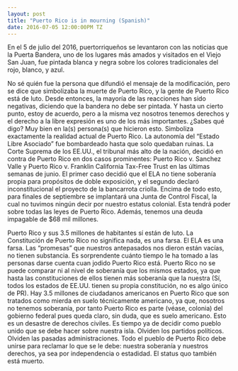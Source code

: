 ```yaml
---
layout: post
title: "Puerto Rico is in mourning (Spanish)"
date: 2016-07-05 12:00:00PM TZ
---
```

En el 5 de julio del 2016, puertorriqueños se levantaron con las noticias que la Puerta Bandera, uno de los lugares más amados y visitados en el Viejo San Juan, fue pintada blanca y negra sobre los colores tradicionales del rojo, blanco, y azul.

No sé quién fue la persona que difundió el mensaje de la modificación, pero se dice que simbolizaba la muerte de Puerto Rico, y la gente de Puerto Rico está de luto. Desde entonces, la mayoría de las reacciones han sido negativas, diciendo que la bandera no debe ser pintada. Y hasta un cierto punto, estoy de acuerdo, pero a la misma vez nosotros tenemos derechos y el derecho a la libre expresión es uno de los más importantes. ¿Sabes qué digo? Muy bien en la(s) persona(s) que hicieron esto. Simboliza exactamente la realidad actual de Puerto Rico. La autonomía del “Estado Libre Asociado” fue bombardeado hasta que solo quedaban ruinas. La Corte Suprema de los EE.UU., el tribunal más alto de la nación, decidió en contra de Puerto Rico en dos casos prominentes: Puerto Rico v. Sanchez Valle y Puerto Rico v. Franklin California Tax-Free Trust en las últimas semanas de junio. El primer caso decidió que el ELA no tiene soberanía propia para propósitos de doble exposición, y el segundo declaró inconstitucional el proyecto de la bancarrota criolla. Encima de todo esto, para finales de septiembre se implantará una Junta de Control Fiscal, la cual no tuvimos ningún decir por nuestro estatus colonial. Esta tendrá poder sobre todas las leyes de Puerto Rico. Además, tenemos una deuda impagable de $68 mil millones.

Puerto Rico y sus 3.5 millones de habitantes sí están de luto.  La Constitución de Puerto Rico no significa nada, es una farsa. El ELA es una farsa. Las “promesas” que nuestros antepasados nos dieron están vacías, no tienen substancia. Es sorprendente cuánto tiempo le ha tomado a las personas darse cuenta cuan jodido Puerto Rico está. Puerto Rico no se puede comparar ni al nivel de soberanía que los mismos estados, ya que hasta las constituciones de ellos tienen más soberanía que la nuestra (Sí, todos los estados de EE.UU. tienen su propia constitución, no es algo único de PR). Hay 3.5 millones de ciudadanos americanos en Puerto Rico que son tratados como mierda en suelo técnicamente americano, ya que, nosotros no tenemos soberanía, por tanto Puerto Rico es parte (véase, colonia) del gobierno federal pues queda claro, sin duda, que es suelo americano. Esto es un desastre de derechos civiles. Es tiempo ya de decidir como pueblo unido que se debe hacer sobre nuestra isla. Olviden los partidos políticos. Olviden las pasadas administraciones. Todo el pueblo de Puerto Rico debe unirse para reclamar lo que se le debe: nuestra soberanía y nuestros derechos, ya sea por independencia o estadidad. El status quo también está muerto.  
